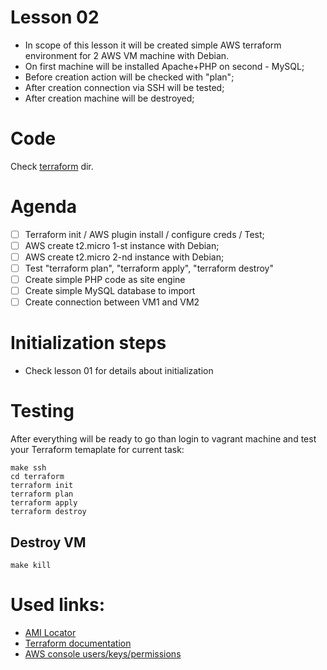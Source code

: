 # Lesson 02

- In scope of this lesson it will be created simple AWS terraform environment for 2 AWS VM machine with Debian.
- On first machine will be installed Apache+PHP on second - MySQL;
- Before creation action will be checked with "plan";
- After creation connection via SSH will be tested;
- After creation machine will be destroyed;

# Code

Check [terraform](https://github.com/mn3m0nic/terraform-exercises/tree/master/lesson02/terraform) dir.

# Agenda


- [ ] Terraform init / AWS plugin install / configure creds / Test;
- [ ] AWS create t2.micro 1-st instance with Debian;
- [ ] AWS create t2.micro 2-nd instance with Debian;
- [ ] Test "terraform plan",  "terraform apply", "terraform destroy"
- [ ] Create simple PHP code as site engine
- [ ] Create simple MySQL database to import
- [ ] Create connection between VM1 and VM2

# Initialization steps

* Check lesson 01 for details about initialization

# Testing

After everything will be ready to go than login to vagrant machine and test your 
Terraform temaplate for current task:

```
make ssh
cd terraform
terraform init
terraform plan
terraform apply
terraform destroy
```

## Destroy VM

```
make kill
```

# Used links:

* [AMI Locator](https://cloud-images.ubuntu.com/locator/ec2/)
* [Terraform documentation](https://www.terraform.io/docs/providers/aws/)
* [AWS console users/keys/permissions](https://console.aws.amazon.com/iam/home?#/home)

